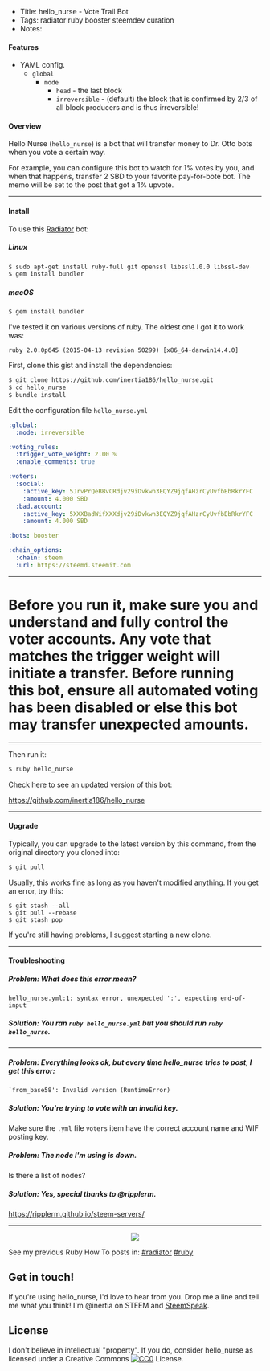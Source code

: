 * Title: hello_nurse - Vote Trail Bot
* Tags: radiator ruby booster steemdev curation
* Notes: 

#### Features

* YAML config.
  * `global`
    * `mode`
      * `head` - the last block
      * `irreversible` - (default) the block that is confirmed by 2/3 of all block producers and is thus irreversible!

#### Overview

Hello Nurse (`hello_nurse`) is a bot that will transfer money to Dr. Otto bots when you vote a certain way.

For example, you can configure this bot to watch for 1% votes by you, and when that happens, transfer 2 SBD to your favorite pay-for-bote bot.  The memo will be set to the post that got a 1% upvote.

---

#### Install

To use this [Radiator](https://steemit.com/steem/@inertia/radiator-steem-ruby-api-client) bot:

##### Linux

```bash
$ sudo apt-get install ruby-full git openssl libssl1.0.0 libssl-dev
$ gem install bundler
```

##### macOS

```bash
$ gem install bundler
```

I've tested it on various versions of ruby.  The oldest one I got it to work was:

`ruby 2.0.0p645 (2015-04-13 revision 50299) [x86_64-darwin14.4.0]`

First, clone this gist and install the dependencies:

```bash
$ git clone https://github.com/inertia186/hello_nurse.git
$ cd hello_nurse
$ bundle install
```

Edit the configuration file `hello_nurse.yml`

```yaml
:global:
  :mode: irreversible

:voting_rules:
  :trigger_vote_weight: 2.00 %
  :enable_comments: true

:voters:
  :social:
    :active_key: 5JrvPrQeBBvCRdjv29iDvkwn3EQYZ9jqfAHzrCyUvfbEbRkrYFC
    :amount: 4.000 SBD
  :bad.account:
    :active_key: 5XXXBadWifXXXdjv29iDvkwn3EQYZ9jqfAHzrCyUvfbEbRkrYFC
    :amount: 4.000 SBD

:bots: booster

:chain_options:
  :chain: steem
  :url: https://steemd.steemit.com
```

---

# Before you run it, make sure you and understand and fully control the voter accounts.  Any vote that matches the trigger weight will initiate a transfer.  Before running this bot, ensure all automated voting has been disabled or else this bot may transfer unexpected amounts.

---

Then run it:

```bash
$ ruby hello_nurse
```

Check here to see an updated version of this bot:

https://github.com/inertia186/hello_nurse

---

#### Upgrade

Typically, you can upgrade to the latest version by this command, from the original directory you cloned into:

```bash
$ git pull
```

Usually, this works fine as long as you haven't modified anything.  If you get an error, try this:

```
$ git stash --all
$ git pull --rebase
$ git stash pop
```

If you're still having problems, I suggest starting a new clone.

---

#### Troubleshooting

##### Problem: What does this error mean?

```
hello_nurse.yml:1: syntax error, unexpected ':', expecting end-of-input
```

##### Solution: You ran `ruby hello_nurse.yml` but you should run `ruby hello_nurse`.

---

##### Problem: Everything looks ok, but every time hello_nurse tries to post, I get this error:

```
`from_base58': Invalid version (RuntimeError)
```

##### Solution: You're trying to vote with an invalid key.

Make sure the `.yml` file `voters` item have the correct account name and WIF posting key.

##### Problem: The node I'm using is down.

Is there a list of nodes?

##### Solution: Yes, special thanks to @ripplerm.

https://ripplerm.github.io/steem-servers/

---

<center>
  <img src="http://i.imgur.com/O1IUQQH.png" />
</center>

See my previous Ruby How To posts in: [#radiator](https://steemit.com/created/radiator) [#ruby](https://steemit.com/created/ruby)

## Get in touch!

If you're using hello_nurse, I'd love to hear from you.  Drop me a line and tell me what you think!  I'm @inertia on STEEM and [SteemSpeak](http://discord.steemspeak.com).
  
## License

I don't believe in intellectual "property".  If you do, consider hello_nurse as licensed under a Creative Commons [![CC0](http://i.creativecommons.org/p/zero/1.0/80x15.png)](http://creativecommons.org/publicdomain/zero/1.0/) License.
